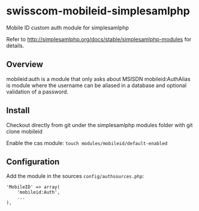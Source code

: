 swisscom-mobileid-simplesamlphp
===============================

Mobile ID custom auth module for simplesamlphp

Refer to http://simplesamlphp.org/docs/stable/simplesamlphp-modules for details.

## Overview

mobileid:auth is a module that only asks about MSISDN
mobileid:AuthAlias is module where the username can be aliased in a database and optional validation of a password.



## Install
Checkout directly from git under the simplesamlphp modules folder with git clone <git> mobileid

Enable the cas module:
  `touch modules/mobileid/default-enabled`


## Configuration

Add the module in the sources `config/authsources.php`:

    'MobileID' => array(
        'mobileid:Auth',
        ...
    ),
